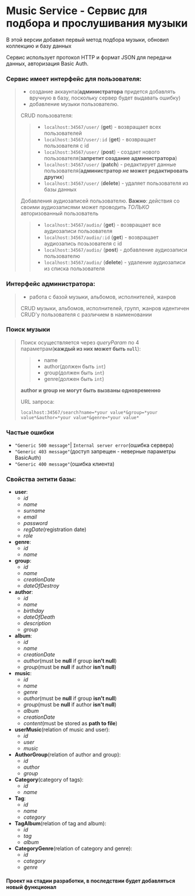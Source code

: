 # Music Service - Сервис для подбора и прослушивания музыки

В этой версии добавил первый метод подбора музыки, обновил коллекцию и базу данных

Сервис использует протокол HTTP и формат JSON для передачи данных, авторизация Basic Auth.

### Сервис имеет интерфейс для пользователя:
> - создание аккаунта(**администратора** придется добавлять вручную в базу, поскольку сервер будет выдавать ошибку)
> - добавление музыки пользователю.
>
>
> CRUD пользователя:
>> - `localhost:34567/user/` (**get**) - возвращает всех пользователей
>> - `localhost:34567/user/:id` (**get**) - возвращает пользователя с id
>> - `localhost:34567/user/` (**post**) - создает нового пользователя(**запретит создание администратора**)
>> - `localhost:34567/user/` (**patch**) - редактирует данные пользователя(**администратор *не* может редактировать других**)
>> - `localhost:34567/user/` (**delete**) - удаляет пользователя из базы данных
> 
> Добавления аудиозаписей пользователю.
> **Важно**: действия со своими аудиозаписями может проводить *ТОЛЬКО* авторизованный пользователь
>> - `localhost:34567/audio/` (**get**) - возвращает все аудиозаписи пользователя
>> - `localhost:34567/audio/:id` (**get**) - возвращает аудиозапись позьзователя с id
>> - `localhost:34567/audio/` (**post**) - добавление аудиозаписи пользователю
>> - `localhost:34567/audio/` (**delete**) - удаление аудиозаписи из списка пользователя

### Интерфейс администратора:
> - работа с базой музыки, альбомов, исполнителей, жанров
>
> CRUD музыки, альбомов, исполнителей, групп, жанров идентичен CRUD'у пользователя с различием в наименовании

### Поиск музыки
> Поиск осуществляется через *queryParam* по 4 параметрам(**каждый из них может быть `null`**):
>> - name
>> - author(должен быть `int`)
>> - group(должен быть `int`)
>> - genre(должен быть `int`)
>
> **author и group не могут быть вызваны одновременно**
> 
> URL запроса:
>
> `localhost:34567/search?name=*your value*&group=*your value*&author=*your value*&genre=*your value*`

### Частые ошибки
- `"Generic 500 message"`| `Internal server error`(ошибка сервера)
- `"Generic 403 message"`(доступ запрещен - неверные параметры BasicAuth)
- `"Generic 400 message"`(ошибка клиента)



### Свойства энтити базы: 
- **user**:
	- *id*
	- *name*
	- *surname*
	- *email*
	- *password*
	- *regDate*(registration date)
	- *role*
- **genre**:
	- *id*
	- *name*
- **group**:
	- *id*
	- *name*
	- *creationDate*
	- *dateOfDestroy*
- **author**:
	- *id*
	- *name*
	- *birthday*
	- *dateOfDeath*
	- *description*
	- *group*
- **album**:
	- *id*
	- *name*
	- *creationDate*
	- *author*(must be **null** if group **isn't null**)
	- *group*(must be **null** if author **isn't null**)
- **music**:
	- *id*
	- *name*
	- *genre*
	- *author*(must be **null** if group **isn't null**)
	- *group*(must be **null** if author **isn't null**)
	- *album*
	- *creationDate*
	- *content*(must be stored as **path to file**)
- **userMusic**(relation of music and user):
	- *id*
	- *user*
	- *music*
- **AuthorGroup**(relation of author and group):
    - *id*
    - *author*
    - *group*
- **Category**(category of tags):
    - *id*
    - *name*
- **Tag**:
    - *id*
    - *name*
    - *category*
- **TagAlbum**(relation of tag and album):
    - *id*
    - *tag*
    - *album*
- **CategoryGenre**(relation of category and genre):
    - *id*
    - *category*
    - *genre*

#### Проект на стадии разработки, в последствии будет добавляться новый функционал

